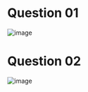 # Question 01
![image](https://github.com/user-attachments/assets/6a5b7017-8847-4da9-9d53-406bc7384f07)

# Question 02
![image](https://github.com/user-attachments/assets/69796c09-e39b-405e-b770-b403fc345edc)

